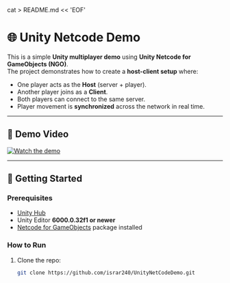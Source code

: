 cat > README.md << 'EOF'
# 🌐 Unity Netcode Demo

This is a simple **Unity multiplayer demo** using **Unity Netcode for GameObjects (NGO)**.  
The project demonstrates how to create a **host-client setup** where:

- One player acts as the **Host** (server + player).
- Another player joins as a **Client**.
- Both players can connect to the same server.
- Player movement is **synchronized** across the network in real time.

---

## 🎥 Demo Video

[![Watch the demo](https://img.youtube.com/vi/edaHBbkEt94/0.jpg)](https://youtu.be/edaHBbkEt94)

---

## 🚀 Getting Started

### Prerequisites
- [Unity Hub](https://unity.com/download)  
- Unity Editor **6000.0.32f1 or newer**  
- [Netcode for GameObjects](https://docs-multiplayer.unity3d.com/netcode/current/about/) package installed  

### How to Run
1. Clone the repo:
   ```bash
   git clone https://github.com/israr240/UnityNetCodeDemo.git
